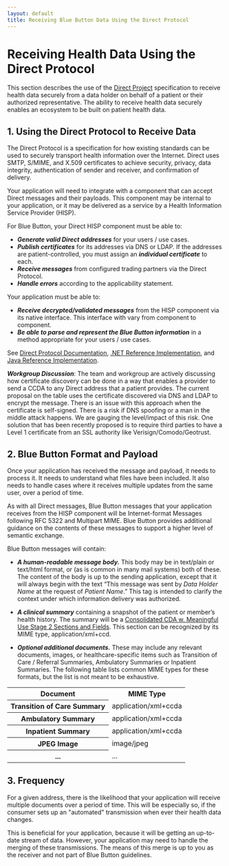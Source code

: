 ```yaml
---
layout: default
title: Receiving Blue Button Data Using the Direct Protocol
---
```


# Receiving Health Data Using the Direct Protocol

This section describes the use of the [Direct Project](http://directproject.org) specification to receive health data securely from a data holder on behalf of a patient or their authorized representative. The ability to receive health data securely enables an ecosystem to be built on patient health data.

## 1. Using the Direct Protocol to Receive Data
The Direct Protocol is a specification for how existing standards can be used to securely transport health information over the Internet. Direct uses SMTP, S/MIME, and X.509 certificates to achieve security, privacy, data integrity, authentication of sender and receiver, and confirmation of delivery.

Your application will need to integrate with a component that can accept Direct messages and their payloads. This component may be internal to your application, or it may be delivered as a service by a Health Information Service Provider (HISP). 

For Blue Button, your Direct HISP component must be able to:

- ***Generate valid Direct addresses*** for your users / use cases.
- ***Publish certificates*** for its addresses via DNS or LDAP. If the addresses are patient-controlled, you must assign an ***individual certificate*** to each.
- ***Receive messages*** from configured trading partners via the Direct Protocol. 
- ***Handle errors*** according to the applicability statement.

Your application must be able to:

- ***Receive decrypted/validated messages*** from the HISP component via its native interface. This interface with vary from component to component.
- ***Be able to parse and represent the Blue Button information*** in a method appropriate for your users / use cases. 

See [Direct Protocol Documentation](http://wiki.directproject.org/Documentation+Library), [.NET Reference Implementation](http://wiki.directproject.org/CSharp+Reference+Implementation), and [Java Reference Implementation](http://wiki.directproject.org/Java+Reference+Implementation).

***Workgroup Discussion***: The team and workgroup are actively discussing how certificate discovery can be done in a way that enables a provider to send a CCDA to any Direct address that a patient provides. The current proposal on the table uses the certificate discovered via DNS and LDAP to encrypt the message. There is an issue with this approach when the certificate is self-signed. There is a risk if DNS spoofing or a man in the middle attack happens. We are gauging the level/impact of this risk. One solution that has been recently proposed is to require third parties to have a Level 1 certificate from an SSL authority like Verisign/Comodo/Geotrust.

## 2. Blue Button Format and Payload

Once your application has received the message and payload, it needs to process it. It needs to understand what files have been included. It also needs to handle cases where it receives multiple updates from the same user, over a period of time.

As with all Direct messages, Blue Button messages that your application receives from the HISP component will be Internet-format Messages following RFC 5322 and Multipart MIME. Blue Button provides additional guidance on the contents of these messages to support a higher level of semantic exchange.

Blue Button messages will contain:

- ***A human-readable message body.*** This body may be in text/plain or text/html format, or (as is common in many mail systems) both of these. The content of the body is up to the sending application, except that it will always begin with the text “This message was sent by *Data Holder Name* at the request of *Patient Name*.” This tag is intended to clarify the context under which information delivery was authorized.

- ***A clinical summary*** containing a snapshot of the patient or member’s health history. The summary will be a [Consolidated CDA w. Meaningful Use Stage 2 Sections and Fields](healthrecords.html). This section can be recognized by its MIME type, application/xml+ccd.

- ***Optional additional documents.*** These may include any relevant documents, images, or healthcare-specific items such as Transition of Care / Referral Summaries, Ambulatory Summaries or Inpatient Summaries. The following table lists common MIME types for these formats, but the list is not meant to be exhaustive. 

<table>
	<tr>
		<th class="table-column">Document</th>
		<th class="table-column">MIME Type</th>
	</tr>
	<tr>
		<th>Transition of Care Summary</th>
		<td>application/xml+ccda</td>
	</tr>
	<tr class="odd">
		<th>Ambulatory Summary</th>
		<td>application/xml+ccda</td>
	</tr>
	<tr>
		<th>Inpatient Summary</th>
		<td>application/xml+ccda</td>
	</tr>
	<tr class="odd">
		<th>JPEG Image</th>
		<td>image/jpeg</td>
	</tr>
	<tr>
		<th>...</th>
		<td>...</td>
	</tr>
</table>


## 3. Frequency
For a given address, there is the likelihood that your application will receive multiple documents over a period of time. This will be especially so, if the consumer sets up an "automated" transmission when ever their health data changes. 

This is beneficial for your application, because it will be getting an up-to-date stream of data. However, your application may need to handle the merging of these transmissions. The means of this merge is up to you as the receiver and not part of Blue Button guidelines.

<!--

### C. Ensuring Validity
To ensure you are receiving from semi-trusted parties, you should verify that the message has been signed by a level 1 or better certificate. You may not want to trust self-signed certificates.

You should also consider rejecting messages to addresses not in your system.
-->
<!--

You need to setup a HISP.
You need to make your certificate publicly accessible.
You need to register with a "whitelist" provider.
You need to then give addresses to your users.
Now when you receive messages to those addresses, you do something special with it on-behalf of your user.
Your system will know what type of file it is by doing ZZZ.

If the consumer has setup "automation", expect to receive messages continually. Your system needs to handle this case.

If you receive a message that is directed to an unknown address, reject it.

## Privacy & Security

What privacy and security guidance do we need to provide?

## FAQ

1. How do I get a certificate for my application?
2. How do I get listed in the trusted whitelist?

-->